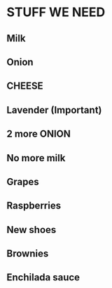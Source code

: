 # STUFF WE NEED
## Milk
## Onion
## CHEESE
## Lavender (Important)
## 2 more ONION
## No more milk
## Grapes
## Raspberries
## New shoes
## Brownies
## Enchilada sauce
